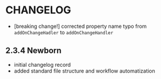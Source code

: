 # CHANGELOG

- [breaking change!] corrected property name typo from `addOnChangeHadler` to `addOnChangeHandler`

## 2.3.4 Newborn

- initial changelog record
- added standard file structure and workflow automatization
